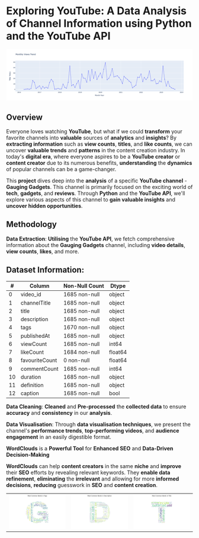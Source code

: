 # Exploring YouTube: A Data Analysis of Channel Information using Python and the YouTube API

<a href="https://aeryllvon.github.io/youtube-analytics/line.html" target="_blank">![linetrend](linetrend.png)</a>


## Overview


Everyone loves watching **YouTube**, but what if we could **transform** your favorite channels into **valuable** sources of **analytics** and **insights**? By **extracting information** such as **view counts**, **titles**, and **like counts**, we can uncover **valuable trends** and **patterns** in the content creation industry. In today's **digital era**, where everyone aspires to be a **YouTube creator** or **content creator** due to its numerous benefits, **understanding** the **dynamics** of popular channels can be a game-changer.

This **project** dives deep into the **analysis** of a specific **YouTube channel** - **Gauging Gadgets**. This channel is primarily focused on the exciting world of **tech**, **gadgets**, and **reviews**. Through **Python** and the **YouTube API**, we'll explore various aspects of this channel to **gain valuable insights** and **uncover hidden opportunities**.

## Methodology

**Data Extraction**: **Utilising** the **YouTube API**, we fetch comprehensive information about the **Gauging Gadgets** channel, including **video details**, **view counts**, **likes**, and more.

## Dataset Information:

|   #   | Column          | Non-Null Count  | Dtype     |
|-------|-----------------|------------------|-----------|
|   0   | video_id        | 1685 non-null   | object    |
|   1   | channelTitle    | 1685 non-null   | object    |
|   2   | title           | 1685 non-null   | object    |
|   3   | description     | 1685 non-null   | object    |
|   4   | tags            | 1670 non-null   | object    |
|   5   | publishedAt     | 1685 non-null   | object    |
|   6   | viewCount       | 1685 non-null   | int64     |
|   7   | likeCount       | 1684 non-null   | float64   |
|   8   | favouriteCount  | 0 non-null      | float64   |
|   9   | commentCount    | 1685 non-null   | int64     |
|  10   | duration        | 1685 non-null   | object    |
|  11   | definition      | 1685 non-null   | object    |
|  12   | caption         | 1685 non-null   | bool      |


**Data Cleaning**: **Cleaned** and **Pre-processed** the **collected data** to ensure **accuracy** and **consistency** in our **analysis**.

**Data Visualisation**: Through **data visualisation techniques**, we present the channel's **performance trends**, **top-performing videos**, and **audience engagement** in an easily digestible format.

**WordClouds** is a **Powerful Tool** for **Enhanced SEO** and **Data-Driven** **Decision-Making**

**WordClouds** can help **content creators** in the same **niche** and **improve** their **SEO** efforts by revealing relevant keywords. They **enable data refinement**, **eliminating** the **irrelevant** and allowing for more **informed decisions**, **reducing** guesswork in **SEO** and **content creation**.

<table>
  <tr>
    <td><img src="Gput.png" alt="1st Image" width="300"/></td>
    <td><img src="Dput.png" alt="2nd Image" width="300"/></td>
    <td><img src="Tput.png" alt="3rd Image" width="300"/></td>
  </tr>
</table>

